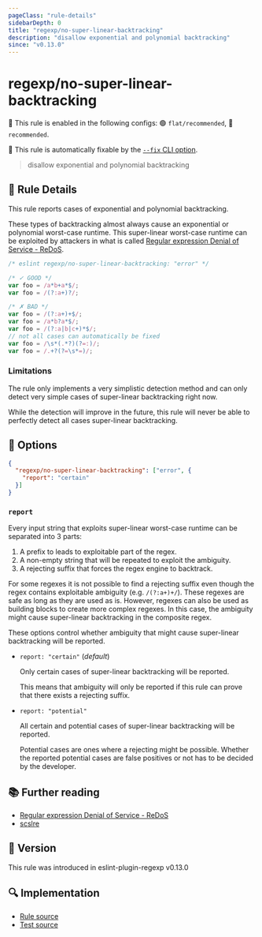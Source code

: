 ```yaml
---
pageClass: "rule-details"
sidebarDepth: 0
title: "regexp/no-super-linear-backtracking"
description: "disallow exponential and polynomial backtracking"
since: "v0.13.0"
---
```

# regexp/no-super-linear-backtracking

💼 This rule is enabled in the following configs: 🟢 `flat/recommended`, 🔵 `recommended`.

🔧 This rule is automatically fixable by the [`--fix` CLI option](https://eslint.org/docs/latest/user-guide/command-line-interface#--fix).

<!-- end auto-generated rule header -->

> disallow exponential and polynomial backtracking

## :book: Rule Details

This rule reports cases of exponential and polynomial backtracking.

These types of backtracking almost always cause an exponential or polynomial worst-case runtime. This super-linear worst-case runtime can be exploited by attackers in what is called [Regular expression Denial of Service - ReDoS][1].

<eslint-code-block fix>

```js
/* eslint regexp/no-super-linear-backtracking: "error" */

/* ✓ GOOD */
var foo = /a*b+a*$/;
var foo = /(?:a+)?/;

/* ✗ BAD */
var foo = /(?:a+)+$/;
var foo = /a*b?a*$/;
var foo = /(?:a|b|c+)*$/;
// not all cases can automatically be fixed
var foo = /\s*(.*?)(?=:)/;
var foo = /.+?(?=\s*=)/;
```

</eslint-code-block>

### Limitations

The rule only implements a very simplistic detection method and can only detect very simple cases of super-linear backtracking right now.

While the detection will improve in the future, this rule will never be able to perfectly detect all cases super-linear backtracking.

## :wrench: Options

```json
{
  "regexp/no-super-linear-backtracking": ["error", {
    "report": "certain"
  }]
}
```

### `report`

Every input string that exploits super-linear worst-case runtime can be separated into 3 parts:

1. A prefix to leads to exploitable part of the regex.
2. A non-empty string that will be repeated to exploit the ambiguity.
3. A rejecting suffix that forces the regex engine to backtrack.

For some regexes it is not possible to find a rejecting suffix even though the regex contains exploitable ambiguity (e.g. `/(?:a+)+/`). These regexes are safe as long as they are used as is. However, regexes can also be used as building blocks to create more complex regexes. In this case, the ambiguity might cause super-linear backtracking in the composite regex.

These options control whether ambiguity that might cause super-linear backtracking will be reported.

- `report: "certain"`  (_default_)

  Only certain cases of super-linear backtracking will be reported.

  This means that ambiguity will only be reported if this rule can prove that there exists a rejecting suffix.

- `report: "potential"`

  All certain and potential cases of super-linear backtracking will be reported.

  Potential cases are ones where a rejecting might be possible. Whether the reported potential cases are false positives or not has to be decided by the developer.

## :books: Further reading

- [Regular expression Denial of Service - ReDoS][1]
- [scslre]

[1]: https://owasp.org/www-community/attacks/Regular_expression_Denial_of_Service_-_ReDoS
[scslre]: https://github.com/RunDevelopment/scslre

## :rocket: Version

This rule was introduced in eslint-plugin-regexp v0.13.0

## :mag: Implementation

- [Rule source](https://github.com/ota-meshi/eslint-plugin-regexp/blob/master/lib/rules/no-super-linear-backtracking.ts)
- [Test source](https://github.com/ota-meshi/eslint-plugin-regexp/blob/master/tests/lib/rules/no-super-linear-backtracking.ts)
